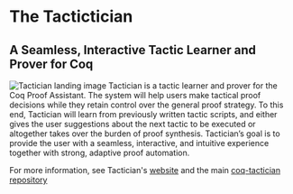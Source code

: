 # The Tactictician
## A Seamless, Interactive Tactic Learner and Prover for Coq

![Tactician landing image](https://github.com/coq-tactician/coq-tactician/blob/coq8.11/assets/landing.png)
Tactician is a tactic learner and prover for the Coq Proof Assistant. The system will help
users make tactical proof decisions while they retain control over the general proof strategy.
To this end, Tactician will learn from previously written tactic scripts, and either gives
the user suggestions about the next tactic to be executed or altogether takes over the burden
of proof synthesis. Tactician’s goal is to provide the user with a seamless, interactive, and
intuitive experience together with strong, adaptive proof automation.

For more information, see Tactician's [website](https://coq-tactician.github.io/) and the main
[coq-tactician repository](https://github.com/coq-tactician/coq-tactician/)
